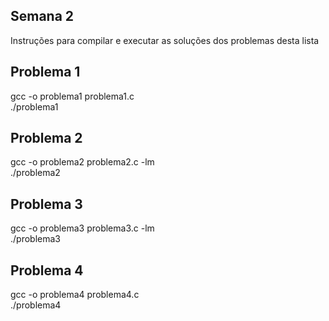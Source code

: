 ## Semana 2

Instruções para compilar e executar as soluções dos problemas desta lista

## Problema 1

gcc -o problema1 problema1.c  
./problema1

## Problema 2
gcc -o problema2 problema2.c -lm  
./problema2

## Problema 3
gcc -o problema3 problema3.c -lm  
./problema3

## Problema 4
gcc -o problema4 problema4.c  
./problema4